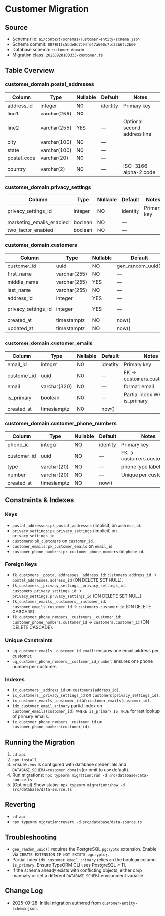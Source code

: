 # Customer Migration

## Source
- Schema file: `ai/context/schemas/customer-entity-schema.json`
- Schema commit: `087901fc5bde8d7794fe47a600c71c23b6fc2b60`
- Database schema: `customer_domain`
- Migration class: `20250928183335-customer.ts`

## Table Overview

### customer_domain.postal_addresses
| Column | Type | Nullable | Default | Notes |
| --- | --- | --- | --- | --- |
| address_id | integer | NO | identity | Primary key |
| line1 | varchar(255) | NO | — |  |
| line2 | varchar(255) | YES | — | Optional second address line |
| city | varchar(100) | NO | — |  |
| state | varchar(100) | NO | — |  |
| postal_code | varchar(20) | NO | — |  |
| country | varchar(2) | NO | — | ISO-3166 alpha-2 code |

### customer_domain.privacy_settings
| Column | Type | Nullable | Default | Notes |
| --- | --- | --- | --- | --- |
| privacy_settings_id | integer | NO | identity | Primary key |
| marketing_emails_enabled | boolean | NO | — |  |
| two_factor_enabled | boolean | NO | — |  |

### customer_domain.customers
| Column | Type | Nullable | Default | Notes |
| --- | --- | --- | --- | --- |
| customer_id | uuid | NO | gen_random_uuid() | Primary key |
| first_name | varchar(255) | NO | — |  |
| middle_name | varchar(255) | YES | — | Optional |
| last_name | varchar(255) | NO | — |  |
| address_id | integer | YES | — | FK → postal_addresses.address_id |
| privacy_settings_id | integer | YES | — | FK → privacy_settings.privacy_settings_id |
| created_at | timestamptz | NO | now() |  |
| updated_at | timestamptz | NO | now() |  |

### customer_domain.customer_emails
| Column | Type | Nullable | Default | Notes |
| --- | --- | --- | --- | --- |
| email_id | integer | NO | identity | Primary key |
| customer_id | uuid | NO | — | FK → customers.customer_id |
| email | varchar(320) | NO | — | format: email |
| is_primary | boolean | NO | — | Partial index WHERE is_primary |
| created_at | timestamptz | NO | now() |  |

### customer_domain.customer_phone_numbers
| Column | Type | Nullable | Default | Notes |
| --- | --- | --- | --- | --- |
| phone_id | integer | NO | identity | Primary key |
| customer_id | uuid | NO | — | FK → customers.customer_id |
| type | varchar(20) | NO | — | phone type label |
| number | varchar(20) | NO | — | Unique per customer |
| created_at | timestamptz | NO | now() |  |

## Constraints & Indexes

### Keys
- `postal_addresses`: `pk_postal_addresses` (implicit) on `address_id`.
- `privacy_settings`: `pk_privacy_settings` (implicit) on `privacy_settings_id`.
- `customers`: `pk_customers` on `customer_id`.
- `customer_emails`: `pk_customer_emails` on `email_id`.
- `customer_phone_numbers`: `pk_customer_phone_numbers` on `phone_id`.

### Foreign Keys
- `fk_customers__postal_addresses__address_id`: `customers.address_id` → `postal_addresses.address_id` (ON DELETE SET NULL).
- `fk_customers__privacy_settings__privacy_settings_id`: `customers.privacy_settings_id` → `privacy_settings.privacy_settings_id` (ON DELETE SET NULL).
- `fk_customer_emails__customers__customer_id`: `customer_emails.customer_id` → `customers.customer_id` (ON DELETE CASCADE).
- `fk_customer_phone_numbers__customers__customer_id`: `customer_phone_numbers.customer_id` → `customers.customer_id` (ON DELETE CASCADE).

### Unique Constraints
- `uq_customer_emails__customer_id_email`: ensures one email address per customer.
- `uq_customer_phone_numbers__customer_id_number`: ensures one phone number per customer.

### Indexes
- `ix_customers__address_id` on `customers(address_id)`.
- `ix_customers__privacy_settings_id` on `customers(privacy_settings_id)`.
- `ix_customer_emails__customer_id` on `customer_emails(customer_id)`.
- `idx_customer_email_primary` partial index on `customer_emails(customer_id) WHERE is_primary IS TRUE` for fast lookup of primary emails.
- `ix_customer_phone_numbers__customer_id` on `customer_phone_numbers(customer_id)`.

## Running the Migration
1. `cd api`
2. `npm install`
3. Ensure `.env` is configured with database credentials and `DATABASE_SCHEMA=customer_domain` (or omit to use default).
4. Run migrations: `npx typeorm migration:run -d src/database/data-source.ts`
5. (Optional) Show status: `npx typeorm migration:show -d src/database/data-source.ts`

## Reverting
- `cd api`
- `npx typeorm migration:revert -d src/database/data-source.ts`

## Troubleshooting
- `gen_random_uuid()` requires the PostgreSQL `pgcrypto` extension. Enable via `CREATE EXTENSION IF NOT EXISTS pgcrypto;`.
- Partial index `idx_customer_email_primary` relies on the boolean column `is_primary`. Ensure TypeORM CLI uses PostgreSQL ≥ 11.
- If the schema already exists with conflicting objects, either drop manually or set a different `DATABASE_SCHEMA` environment variable.

## Change Log
- 2025-09-28: Initial migration authored from `customer-entity-schema.json`.
